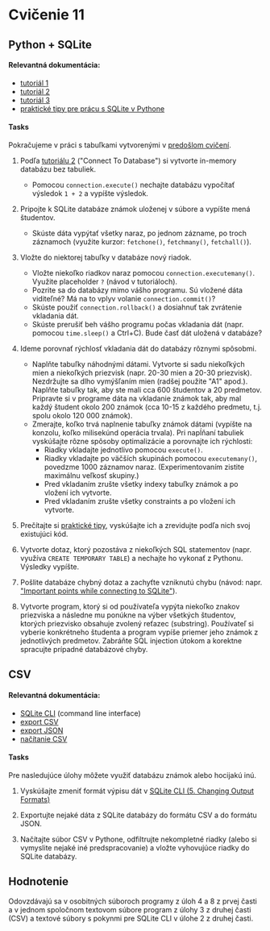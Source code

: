 # Cvičenie 11

## Python + SQLite

#### Relevantná dokumentácia:


* [tutoriál 1](https://docs.python.org/3/library/sqlite3.html)
* [tutoriál 2](https://www.tutorialspoint.com/sqlite/sqlite_python.htm)
* [tutoriál 3](https://pynative.com/python-sqlite/)
* [praktické tipy pre prácu s SQLite v Pythone](https://remusao.github.io/posts/few-tips-sqlite-perf.html)

#### Tasks

Pokračujeme v práci s tabuľkami vytvorenými v [predošlom cvičení](../10/10.md).

1. Podľa [tutoriálu 2](https://www.tutorialspoint.com/sqlite/sqlite_python.htm) ("Connect To Database") si vytvorte in-memory databázu bez tabuliek.
	* Pomocou `connection.execute()` nechajte databázu vypočítať výsledok `1 + 2` a vypíšte výsledok.

2. Pripojte k SQLite databáze známok uloženej v súbore a vypíšte mená študentov.
	* Skúste dáta vypýtať všetky naraz, po jednom zázname, po troch záznamoch (využite kurzor: `fetchone()`, `fetchmany()`, `fetchall()`).

3. Vložte do niektorej tabuľky v databáze nový riadok.
	* Vložte niekoľko riadkov naraz pomocou `connection.executemany()`. Využite placeholder `?` (návod v tutoriáloch).
	* Pozrite sa do databázy mimo vášho programu. Sú vložené dáta viditeľné? Má na to vplyv volanie `connection.commit()`?
	* Skúste použiť `connection.rollback()` a dosiahnuť tak zvrátenie vkladania dát.
	* Skúste prerušiť beh vášho programu počas vkladania dát (napr. pomocou `time.sleep()` a Ctrl+C). Bude časť dát uložená v databáze?

4. Ideme porovnať rýchlosť vkladania dát do databázy rôznymi spôsobmi.
	* Naplňte tabuľky náhodnými dátami. Vytvorte si sadu niekoľkých mien a niekoľkých priezvisk (napr. 20-30 mien a 20-30 priezvisk). Nezdržujte sa dlho vymýšľaním mien 			(radšej použite "A1" apod.). Naplňte tabuľky tak, aby ste mali cca 600 študentov a 20 predmetov. Pripravte si v programe dáta na vkladanie známok tak, aby mal každý študent okolo 200 známok (cca 10-15 z každého predmetu, t.j. spolu okolo 120 000 známok).
	* Zmerajte, koľko trvá naplnenie tabuľky známok dátami (vypíšte na konzolu, koľko milisekúnd operácia trvala). Pri napĺňaní tabuliek vyskúšajte rôzne spôsoby optimalizácie a porovnajte ich rýchlosti:
		- Riadky vkladajte jednotlivo pomocou `execute()`.
		- Riadky vkladajte po väčších skupinách pomocou `executemany()`, povedzme 1000 záznamov naraz. (Experimentovaním zistite maximálnu veľkosť skupiny.)
		- Pred vkladaním zrušte všetky indexy tabuľky známok a po vložení ich vytvorte.
		- Pred vkladaním zrušte všetky constraints a po vložení ich vytvorte.

5. Prečítajte si [praktické tipy](https://remusao.github.io/posts/few-tips-sqlite-perf.html), vyskúšajte ich a zrevidujte podľa nich svoj existujúci kód.

6. Vytvorte dotaz, ktorý pozostáva z niekoľkých SQL statementov (napr. využíva `CREATE TEMPORARY TABLE`) a nechajte ho vykonať z Pythonu. Výsledky vypíšte.

7. Pošlite databáze chybný dotaz a zachyťte vzniknutú chybu (návod: napr. ["Important points while connecting to SQLite"](https://pynative.com/python-sqlite/#h-important-points-while-connecting-to-sqlite)).

8. Vytvorte program, ktorý si od používateľa vypýta niekoľko znakov priezviska a následne mu ponúkne na výber všetkých študentov, ktorých priezvisko obsahuje zvolený reťazec (substring). Používateľ si vyberie konkrétneho študenta a program vypíše priemer jeho známok z jednotlivých predmetov. Zabráňte SQL injection útokom a korektne spracujte prípadné databázové chyby.


## CSV

#### Relevantná dokumentácia:

* [SQLite CLI](https://www.sqlite.org/cli.html) (command line interface)
* [export CSV](https://www.sqlitetutorial.net/sqlite-export-csv/)
* [export JSON](https://database.guide/format-sqlite-results-as-json/)
* [načítanie CSV](https://stackoverflow.com/questions/2887878/importing-a-csv-file-into-a-sqlite3-database-table-using-python)

#### Tasks

Pre nasledujúce úlohy môžete využiť databázu známok alebo hocijakú inú.

1. Vyskúšajte zmeniť formát výpisu dát v [SQLite CLI (5. Changing Output Formats)](https://www.sqlite.org/cli.html)

2. Exportujte nejaké dáta z SQLite databázy do formátu CSV a do formátu JSON.

3. Načítajte súbor CSV v Pythone, odfiltrujte nekompletné riadky (alebo si vymyslite nejaké iné predspracovanie) a vložte vyhovujúce riadky do SQLite databázy.

## Hodnotenie

Odovzdávajú sa v osobitných súboroch programy z úloh 4 a 8 z prvej časti a v jednom spoločnom textovom súbore program z úlohy 3 z druhej časti (CSV) a textové súbory s pokynmi pre SQLite CLI v úlohe 2 z druhej časti.

